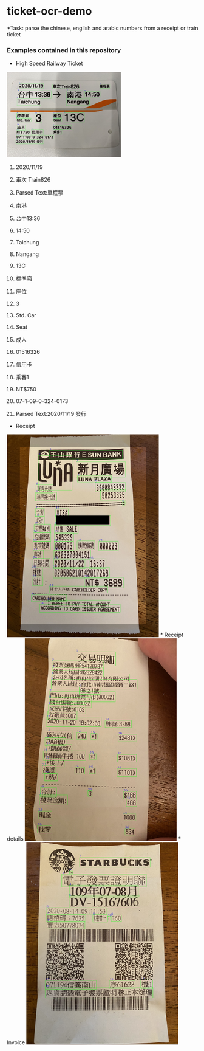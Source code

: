 # ticket-ocr-demo
*Task: parse the chinese, english and arabic numbers from a receipt or train ticket 

### Examples contained in this repository 
* High Speed Railway Ticket 
<img src="ticket_annotated.jpg" alt="High Speed Railway Ticket" width="300"/>

1. 2020/11/19

2. 車次 Train826

3. Parsed Text:單程票

4. 南港

5. 台中13:36

6. 14:50

7. Taichung

8. Nangang

9. 13C

10. 標準廂

11. 座位

12. 3

12. Std. Car

14. Seat

15. 成人

16. 01516326

17. 信用卡

18. 乘客1

19. NT$750

20. 07-1-09-0-324-0173

21. Parsed Text:2020/11/19 發行

* Receipt 
<img src="transaction_annotated.jpg" alt="Receipt" width="400"/>
* Receipt details 
<img src="transaction-detail_annotated.jpg" alt="Receipt" width="400"/>
* Invoice 
<img src="invoice_annotated.jpg" alt="Receipt" width="400"/>


